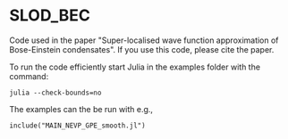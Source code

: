 # SLOD_BEC
Code used in the paper "Super-localised wave function approximation of Bose-Einstein condensates". If you use this code, please cite the paper.

To run the code efficiently start Julia in the examples folder with the command:

	julia --check-bounds=no

The examples can the be run with e.g., 
	
	include("MAIN_NEVP_GPE_smooth.jl")
	

